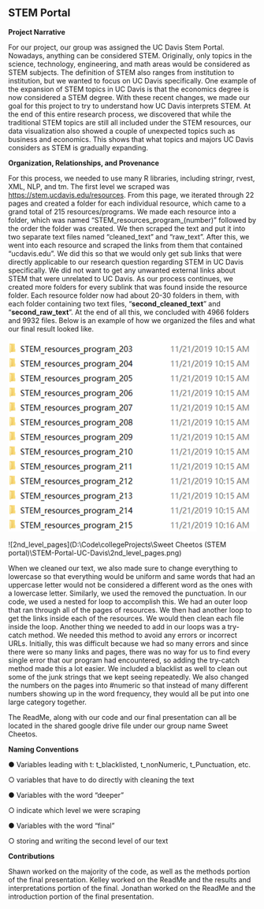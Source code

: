 ## STEM Portal

**Project Narrative**

For our project, our group was assigned the UC Davis Stem Portal. Nowadays, anything can be considered STEM. Originally, only topics in the science, technology, engineering, and math areas would be considered as STEM subjects. The definition of STEM also ranges from institution to institution, but we wanted to focus on UC Davis specifically. One example of the expansion of STEM topics in UC Davis is that the economics degree is now considered a STEM degree. With these recent changes, we made our goal for this project to try to understand how UC Davis interprets STEM. At the end of this entire research process, we discovered that while the traditional STEM topics are still all included under the STEM resources, our data visualization also showed a couple of unexpected topics such as business and economics. This shows that what topics and majors UC Davis considers as STEM is gradually expanding.     

**Organization, Relationships, and Provenance**

For this process, we needed to use many R libraries, including stringr, rvest, XML, NLP, and tm. The first level we scraped was https://stem.ucdavis.edu/resources. From this page, we iterated through 22 pages and created a folder for each individual resource, which came to a grand total of 215 resources/programs. We made each resource into a folder, which was named “STEM_resources_program_(number)” followed by the order the folder was created. We then scraped the text and put it into two separate text files named “cleaned_text” and “raw_text”. After this, we went into each resource and scraped the links from them that contained “ucdavis.edu”. We did this so that we would only get sub links that were directly applicable to our research question regarding STEM in UC Davis specifically. We did not want to get any unwanted external links about STEM that were unrelated to UC Davis. As our process continues, we created more folders for every sublink that was found inside the resource folder. Each resource folder now had about 20-30 folders in them, with each folder containing two text files, “**second_cleaned_text**” and “**second_raw_text**”. At the end of all this, we concluded with 4966 folders and 9932 files. Below is an example of how we organized the files and what our final result looked like.

![1st_level_pages](https://github.com/FlaskofShawn/STEM-Portal-UC-Davis/blob/main/1st_level_pages.png?raw=true)

![2nd_level_pages](D:\Code\collegeProjects\Sweet Cheetos (STEM portal)\STEM-Portal-UC-Davis\2nd_level_pages.png)

 When we cleaned our text, we also made sure to change everything to lowercase so that everything would be uniform and same words that had an uppercase letter would not be considered a different word as the ones with a lowercase letter. Similarly, we used the removed the punctuation. In our code, we used a nested for loop to accomplish this. We had an outer loop that ran through all of the pages of resources. We then had another loop to get the links inside each of the resources. We would then clean each file inside the loop. Another thing we needed to add in our loops was a try-catch method. We needed this method to avoid any errors or incorrect URLs. Initially, this was difficult because we had so many errors and since there were so many links and pages, there was no way for us to find every single error that our program had encountered, so adding the try-catch method made this a lot easier. We included a blacklist as well to clean out some of the junk strings that we kept seeing repeatedly. We also changed the numbers on the pages into #numeric so that instead of many different numbers showing up in the word frequency, they would all be put into one large category together.

The ReadMe, along with our code and our final presentation can all be located in the shared google drive file under our group name Sweet Cheetos. 

 

**Naming Conventions**

●   Variables leading with t: t_blacklisted, t_nonNumeric, t_Punctuation, etc.

○   variables that have to do directly with cleaning the text

●   Variables with the word “deeper”

○   indicate which level we were scraping

●   Variables with the word “final”

○   storing and writing the second level of our text

**Contributions**

Shawn worked on the majority of the code, as well as the methods portion of the final presentation. Kelley worked on the ReadMe and the results and interpretations portion of the final. Jonathan worked on the ReadMe and the introduction portion of the final presentation.
